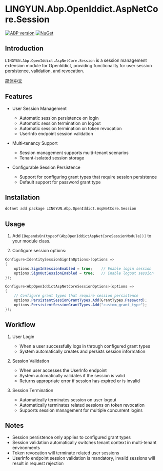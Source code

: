 # LINGYUN.Abp.OpenIddict.AspNetCore.Session

[![ABP version](https://img.shields.io/badge/dynamic/xml?style=flat-square&color=yellow&label=abp&query=%2F%2FProject%2FPropertyGroup%2FAbpVersion&url=https%3A%2F%2Fraw.githubusercontent.com%2Fcolinin%2Fabp-next-admin%2Fmaster%2Faspnet-core%2Fmodules%2FopenIddict%2FLINGYUN.Abp.OpenIddict.AspNetCore.Session%2FLINGYUN.Abp.OpenIddict.AspNetCore.Session.csproj)](https://abp.io)
[![NuGet](https://img.shields.io/nuget/v/LINGYUN.Abp.OpenIddict.AspNetCore.Session.svg?style=flat-square)](https://www.nuget.org/packages/LINGYUN.Abp.OpenIddict.AspNetCore.Session)

## Introduction

`LINGYUN.Abp.OpenIddict.AspNetCore.Session` is a session management extension module for OpenIddict, providing functionality for user session persistence, validation, and revocation.

[简体中文](./README.md)

## Features

* User Session Management
  * Automatic session persistence on login
  * Automatic session termination on logout
  * Automatic session termination on token revocation
  * UserInfo endpoint session validation

* Multi-tenancy Support
  * Session management supports multi-tenant scenarios
  * Tenant-isolated session storage

* Configurable Session Persistence
  * Support for configuring grant types that require session persistence
  * Default support for password grant type

## Installation

```bash
dotnet add package LINGYUN.Abp.OpenIddict.AspNetCore.Session
```

## Usage

1. Add `[DependsOn(typeof(AbpOpenIddictAspNetCoreSessionModule))]` to your module class.

2. Configure session options:

```csharp
Configure<IdentitySessionSignInOptions>(options =>
{
    options.SignInSessionEnabled = true;    // Enable login session
    options.SignOutSessionEnabled = true;   // Enable logout session
});

Configure<AbpOpenIddictAspNetCoreSessionOptions>(options =>
{
    // Configure grant types that require session persistence
    options.PersistentSessionGrantTypes.Add(GrantTypes.Password);
    options.PersistentSessionGrantTypes.Add("custom_grant_type");
});
```

## Workflow

1. User Login
   * When a user successfully logs in through configured grant types
   * System automatically creates and persists session information

2. Session Validation
   * When user accesses the UserInfo endpoint
   * System automatically validates if the session is valid
   * Returns appropriate error if session has expired or is invalid

3. Session Termination
   * Automatically terminates session on user logout
   * Automatically terminates related sessions on token revocation
   * Supports session management for multiple concurrent logins

## Notes

* Session persistence only applies to configured grant types
* Session validation automatically switches tenant context in multi-tenant environments
* Token revocation will terminate related user sessions
* UserInfo endpoint session validation is mandatory, invalid sessions will result in request rejection
